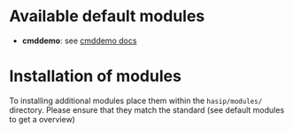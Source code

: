 Available default modules
========================

- **cmddemo**: see [cmddemo docs](modules/cmddemo.md)

Installation of modules
=======================

To installing additional modules place them within the `hasip/modules/` directory. Please ensure that they match the standard (see default modules to get a overview)

